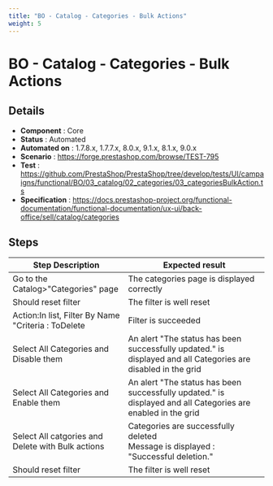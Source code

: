 ```yaml
---
title: "BO - Catalog - Categories - Bulk Actions"
weight: 5
---
```


# BO - Catalog - Categories - Bulk Actions
## Details
* **Component** : Core
* **Status** : Automated
* **Automated on** : 1.7.8.x, 1.7.7.x, 8.0.x, 9.1.x, 8.1.x, 9.0.x
* **Scenario** : https://forge.prestashop.com/browse/TEST-795
* **Test** : https://github.com/PrestaShop/PrestaShop/tree/develop/tests/UI/campaigns/functional/BO/03_catalog/02_categories/03_categoriesBulkAction.ts
* **Specification** : https://docs.prestashop-project.org/functional-documentation/functional-documentation/ux-ui/back-office/sell/catalog/categories

## Steps
| Step Description | Expected result |
| ----- | ----- |
| Go to the Catalog>"Categories" page | The categories page is displayed correctly |
| Should reset filter | The filter is well reset |
| Action:In list, Filter By Name "Criteria : ToDelete | Filter is succeeded |
| Select All Categories and Disable them | An alert "The status has been successfully updated." is displayed and all Categories are disabled in the grid |
| Select All Categories and Enable them | An alert "The status has been successfully updated." is displayed and all Categories are enabled in the grid |
| Select All catgories and Delete with Bulk actions | Categories are successfully deleted<br>Message is displayed : "Successful deletion." |
| Should reset filter | The filter is well reset |
